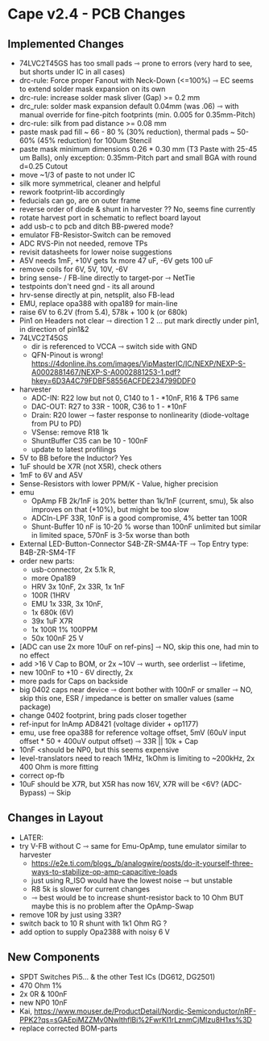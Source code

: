 # Cape v2.4 - PCB Changes

## Implemented Changes

- 74LVC2T45GS has too small pads ⇾ prone to errors (very hard to see, but shorts under IC in all cases)
- drc-rule: Force proper Fanout with Neck-Down (<=100%) ⇾ EC seems to extend solder mask expansion on its own
- drc-rule: increase solder mask sliver (Gap) >= 0.2 mm
- drc_rule: solder mask expansion default 0.04mm (was .06) ⇾ with manual override for fine-pitch footprints (min. 0.005 for 0.35mm-Pitch)
- drc-rule: silk from pad distance >= 0.08 mm
- paste mask pad fill ~ 66 - 80 % (30% reduction), thermal pads ~ 50-60% (45% reduction) for 100um Stencil
- paste mask minimum dimensions 0.26 * 0.30 mm (T3 Paste with 25-45 um Balls), only exception: 0.35mm-Pitch part and small BGA with round d=0.25 Cutout
- move ~1/3 of paste to not under IC
- silk more symmetrical, cleaner and helpful
- rework footprint-lib accordingly
- feducials can go, are on outer frame
- reverse order of diode & shunt in harvester ?? No, seems fine currently
- rotate harvest port in schematic to reflect board layout
- add usb-c to pcb and ditch BB-pwered mode?
- emulator FB-Resistor-Switch can be removed
- ADC RVS-Pin not needed, remove TPs
- revisit datasheets for lower noise suggestions
- A5V needs 1mF, +10V gets 1x more 47 uF, -6V gets 100 uF
- remove coils for 6V, 5V, 10V, -6V
- bring sense- / FB-line directly to target-por ⇾ NetTie
- testpoints don't need gnd - its all around
- hrv-sense directly at pin, netsplit, also FB-lead
- EMU, replace opa388 with opa189 for main-line
- raise 6V to 6.2V (from 5.4), 578k + 100 k (or 680k)
- Pin1 on Headers not clear ⇾ direction 1 2 ... put mark directly under pin1, in direction of pin1&2
- 74LVC2T45GS
    - dir is referenced to VCCA ⇾ switch side with GND
    - QFN-Pinout is wrong! https://4donline.ihs.com/images/VipMasterIC/IC/NEXP/NEXP-S-A0002881467/NEXP-S-A0002881253-1.pdf?hkey=6D3A4C79FDBF58556ACFDE234799DDF0
- harvester
    - ADC-IN: R22 low but not 0, C140 to 1 - *10nF, R16 & TP6 same
    - DAC-OUT: R27 to 33R - 100R, C36 to 1 - *10nF
    - Drain: R20 lower ⇾ faster response to nonlinearity (diode-voltage from PU to PD)
    - VSense: remove R18 1k
    - ShuntBuffer C35 can be 10 - 100nF
    - update to latest profilings
- 5V to BB before the Inductor? Yes
- 1uF should be X7R (not X5R), check others
- 1mF to 6V and A5V
- Sense-Resistors with lower PPM/K - Value, higher precision
- emu
    - OpAmp FB 2k/1nF is 20% better than 1k/1nF (current, smu), 5k also improves on that (+10%), but might be too slow
    - ADCIn-LPF 33R, 10nF is a good compromise, 4% better tan 100R
    - Shunt-Buffer 10 nF is 10-20 % worse than 100nF unlimited but similar in limited space, 570nF is 3-5x worse than both
- External LED-Button-Connector S4B-ZR-SM4A-TF ⇾ Top Entry type: B4B-ZR-SM4-TF
- order new parts:
    - usb-connector, 2x 5.1k R,
    - more Opa189
    - HRV 3x 10nF, 2x 33R, 1x 1nF
    - 100R (1HRV
    - EMU 1x 33R, 3x 10nF,
    - 1x 680k (6V)
    - 39x 1uF X7R
    - 1x 100R 1% 100PPM
    - 50x 100nF 25 V
- [ADC can use 2x more 10uF on ref-pins] ⇾ NO, skip this one, had min to no effect
- add >16 V Cap to BOM, or 2x ~10V ⇾ wurth, see orderlist ⇾ lifetime,
- new 100nF to +10 - 6V directly, 2x
- more pads for Caps on backside
- big 0402 caps near device ⇾ dont bother with 100nF or smaller ⇾ NO, skip this one, ESR / impedance is better on smaller values (same package)
- change 0402 footprint, bring pads closer together
- ref-input for InAmp AD8421 (voltage divider + op1177)
- emu, use free opa388 for reference voltage offset, 5mV (60uV input offset * 50 + 400uV output offset) ⇾ 33R || 10k + Cap
- 10nF <should be NP0, but this seems expensive
- level-translators need to reach 1MHz, 1kOhm is limiting to ~200kHz, 2x 400 Ohm is more fitting
- correct op-fb
- 10uF should be X7R, but X5R has now 16V, X7R will be <6V? (ADC-Bypass) ⇾ Skip

## Changes in Layout

- LATER:
- try V-FB without C ⇾ same for Emu-OpAmp, tune emulator similar to harvester
    - https://e2e.ti.com/blogs_/b/analogwire/posts/do-it-yourself-three-ways-to-stabilize-op-amp-capacitive-loads
    - just using R_ISO would have the lowest noise ⇾ but unstable
    - R8 5k is slower for current changes
    - ⇾ best would be to increase shunt-resistor back to 10 Ohm BUT maybe this is no problem after the OpAmp-Swap
- remove 10R by just using 33R?
- switch back to 10 R shunt with 1k1 Ohm RG ?
- add option to supply Opa2388 with noisy 6 V

## New Components

- SPDT Switches Pi5... & the other Test ICs (DG612, DG2501)
- 470 Ohm 1%
- 2x 0R & 100nF
- new NP0 10nF
- Kai, https://www.mouser.de/ProductDetail/Nordic-Semiconductor/nRF-PPK2?qs=sGAEpiMZZMv0NwlthflBi%2FwrKI1rLznmCjMIzu8H1xs%3D
- replace corrected BOM-parts
